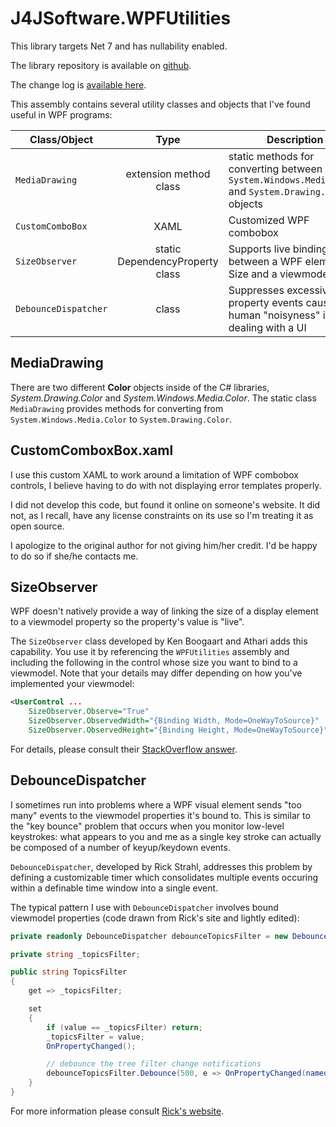 # J4JSoftware.WPFUtilities

This library targets Net 7 and has nullability enabled.

The library repository is available on [github](https://github.com/markolbert/ProgrammingUtilities/blob/master/WPFUtilities/docs/readme.md).

The change log is [available here](changes.md).

This assembly contains several utility classes and objects that I've found useful in WPF programs:

|Class/Object|Type|Description|
|------------|:--:|-----------|
|`MediaDrawing`|extension method class|static methods for converting between `System.Windows.Media.Color` and `System.Drawing.Color` objects|
|`CustomComboBox`|XAML|Customized WPF combobox|
|`SizeObserver`|static DependencyProperty class|Supports live binding between a WPF element's Size and a viewmodel|
|`DebounceDispatcher`|class|Suppresses excessive WPF property events caused by human "noisyness" in dealing with a UI|

## MediaDrawing

There are two different **Color** objects inside of the C# libraries, *System.Drawing.Color* and *System.Windows.Media.Color*. The static class `MediaDrawing` provides methods for converting from `System.Windows.Media.Color` to `System.Drawing.Color`.

## CustomComboxBox.xaml

I use this custom XAML to work around a limitation of WPF combobox controls, I believe having to do with not displaying error templates properly.

I did not develop this code, but found it online on someone's website. It did not, as I recall, have any license constraints on its use so I'm treating it as open source.

I apologize to the original author for not giving him/her credit. I'd be happy to do so if she/he contacts me.

## SizeObserver

WPF doesn't natively provide a way of linking the size of a display element to a viewmodel property so the property's value is "live".

The `SizeObserver` class developed by Ken Boogaart and Athari adds this capability. You use it by referencing the `WPFUtilities` assembly and including the following in the control whose size you want to bind to a viewmodel. Note that your details may differ depending on how you've implemented your viewmodel:

```xml
<UserControl ...
    SizeObserver.Observe="True"
    SizeObserver.ObservedWidth="{Binding Width, Mode=OneWayToSource}"
    SizeObserver.ObservedHeight="{Binding Height, Mode=OneWayToSource}"
```

For details, please consult their [StackOverflow answer](https://stackoverflow.com/questions/1083224/pushing-read-only-gui-properties-back-into-viewmodel/1083733#1083733).

## DebounceDispatcher

I sometimes run into problems where a WPF visual element sends "too many" events to the viewmodel properties it's bound to. This is similar to the "key bounce" problem that occurs when you monitor low-level keystrokes: what appears to you and me as a single key stroke can actually be composed of a number of keyup/keydown events.

`DebounceDispatcher`, developed by Rick Strahl, addresses this problem by defining a customizable timer which consolidates multiple events occuring within a definable time window into a single event.

The typical pattern I use with `DebounceDispatcher` involves bound viewmodel properties (code drawn from Rick's site and lightly edited):

```csharp
private readonly DebounceDispatcher debounceTopicsFilter = new DebounceDispatcher();

private string _topicsFilter;

public string TopicsFilter
{
    get => _topicsFilter;

    set
    {
        if (value == _topicsFilter) return;
        _topicsFilter = value;
        OnPropertyChanged();

        // debounce the tree filter change notifications
        debounceTopicsFilter.Debounce(500, e => OnPropertyChanged(nameof(FilteredTopicTree)));
    }
}
```

For more information please consult [Rick's website](https://weblog.west-wind.com/posts/2017/jul/02/debouncing-and-throttling-dispatcher-events).
